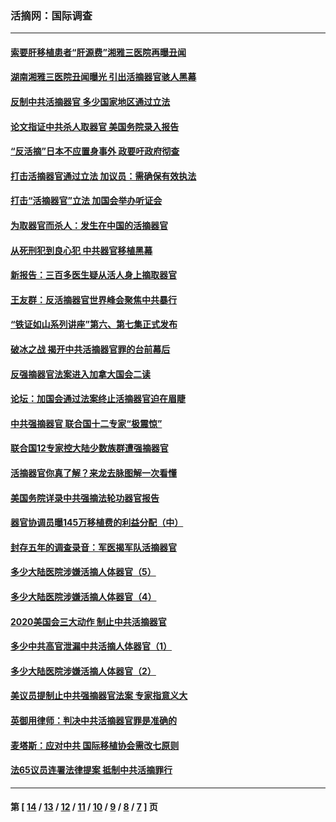 ### 活摘网：国际调查
---
#### [索要肝移植患者“肝源费”湘雅三医院再曝丑闻](../../pages/nf5947/n14055320.md?08300430) 
#### [湖南湘雅三医院丑闻曝光 引出活摘器官骇人黑幕](../../pages/nf5947/n14051847.md?08300430) 
#### [反制中共活摘器官 多少国家地区通过立法](../../pages/nf5947/n14009863.md?08300430) 
#### [论文指证中共杀人取器官 美国务院录入报告](../../pages/nf5947/n13999890.md?08300430) 
#### [“反活摘”日本不应置身事外 政要吁政府彻查](../../pages/nf5947/n13971188.md?08300430) 
#### [打击活摘器官通过立法 加议员：需确保有效执法](../../pages/nf5947/n13886356.md?08300430) 
#### [打击“活摘器官”立法 加国会举办听证会](../../pages/nf5947/n13869362.md?08300430) 
#### [为取器官而杀人：发生在中国的活摘器官](../../pages/nf5947/n13794731.md?08300430) 
#### [从死刑犯到良心犯 中共器官移植黑幕](../../pages/nf5947/n13764669.md?08300430) 
#### [新报告：三百多医生疑从活人身上摘取器官](../../pages/nf5947/n13703044.md?08300430) 
#### [王友群：反活摘器官世界峰会聚焦中共暴行](../../pages/nf5947/n13250738.md?08300430) 
#### [“铁证如山系列讲座”第六、第七集正式发布](../../pages/nf5947/n13106287.md?08300430) 
#### [破冰之战 揭开中共活摘器官罪的台前幕后](../../pages/nf5947/n13082457.md?08300430) 
#### [反强摘器官法案进入加拿大国会二读](../../pages/nf5947/n13033450.md?08300430) 
#### [论坛：加国会通过法案终止活摘器官迫在眉睫](../../pages/nf5947/n13029839.md?08300430) 
#### [中共强摘器官 联合国十二专家“极震惊”](../../pages/nf5947/n13024313.md?08300430) 
#### [联合国12专家控大陆少数族群遭强摘器官](../../pages/nf5947/n13023877.md?08300430) 
#### [活摘器官你真了解？来龙去脉图解一次看懂](../../pages/nf5947/n13013820.md?08300430) 
#### [美国务院详录中共强摘法轮功器官报告](../../pages/nf5947/n12944519.md?08300430) 
#### [器官协调员曝145万移植费的利益分配（中）](../../pages/nf5947/n12894547.md?08300430) 
#### [封存五年的调查录音：军医揭军队活摘器官](../../pages/nf5947/n12798692.md?08300430) 
#### [多少大陆医院涉嫌活摘人体器官（5）](../../pages/nf5947/n12768383.md?08300430) 
#### [多少大陆医院涉嫌活摘人体器官（4）](../../pages/nf5947/n12664434.md?08300430) 
#### [2020美国会三大动作 制止中共活摘器官](../../pages/nf5947/n12682004.md?08300430) 
#### [多少中共高官泄漏中共活摘人体器官（1）](../../pages/nf5947/n12671234.md?08300430) 
#### [多少大陆医院涉嫌活摘人体器官（2）](../../pages/nf5947/n12655589.md?08300430) 
#### [美议员提制止中共强摘器官法案 专家指意义大](../../pages/nf5947/n12630561.md?08300430) 
#### [英御用律师：判决中共活摘器官罪是准确的](../../pages/nf5947/n12580740.md?08300430) 
#### [麦塔斯：应对中共 国际移植协会需改七原则](../../pages/nf5947/n12514711.md?08300430) 
#### [法65议员连署法律提案 抵制中共活摘罪行](../../pages/nf5947/n12437047.md?08300430) 

---
#### 第 [ [14](./14.md?08300430) / [13](./13.md?08300430) / [12](./12.md?08300430) / [11](./11.md?08300430) / [10](./10.md?08300430) / [9](./9.md?08300430) / [8](./8.md?08300430) / [7](./7.md?08300430) ] 页
